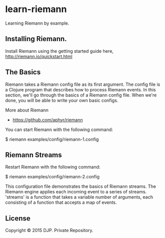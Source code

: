 # learn-riemann

Learning Riemann by example.

## Installing Riemann.

Install Riemann using the getting started guide here, http://riemann.io/quickstart.html

## The Basics
Riemann takes a Riemann config file as its first argument. The config file is a Clojure program that describes how to process Riemann events. In this section, we'll go through the basics of a Riemann config file. When we're done, you will be able to write your own basic configs.

More about Riemann
 * https://github.com/aphyr/riemann

You can start Riemann with the following command:

$ riemann examples/config/riemann-1.config

## Riemann Streams
Restart Riemann with the following command:

$ riemann examples/config/riemann-2.config

This configuration file demonstrates the basics of Riemann streams. The Riemann engine applies each incoming event to a series of streams. 'streams' is a function that takes a variable number of arguments, each consisting of a function that accepts a map of events.

## 

## License

Copyright © 2015 DJP. Private Repository.
